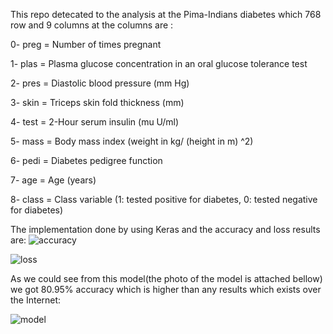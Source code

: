 This repo detecated to the analysis at the Pima-Indians diabetes which 768 row and 9 columns at the columns are :

0- preg = Number of times pregnant

1- plas = Plasma glucose concentration in an oral glucose tolerance test

2- pres = Diastolic blood pressure (mm Hg)

3- skin = Triceps skin fold thickness (mm)

4- test = 2-Hour serum insulin (mu U/ml)

5- mass = Body mass index (weight in kg/ (height in m) ^2)

6- pedi = Diabetes pedigree function

7- age = Age (years)

8- class = Class variable (1: tested positive for diabetes, 0: tested negative for diabetes)


The implementation done by using Keras and the accuracy and loss results are: 
![accuracy](https://user-images.githubusercontent.com/23243761/52522051-a2c89080-2c80-11e9-8d0b-ce96458d1fb5.png)

![loss](https://user-images.githubusercontent.com/23243761/52522082-02bf3700-2c81-11e9-9f39-2e25b22ba034.png)

As we could see from this model(the photo of the model is attached bellow) we got 80.95% accuracy which is higher than any results which exists over the Internet:

![model](https://user-images.githubusercontent.com/23243761/52522133-7103f980-2c81-11e9-8802-5725e03df720.png)


